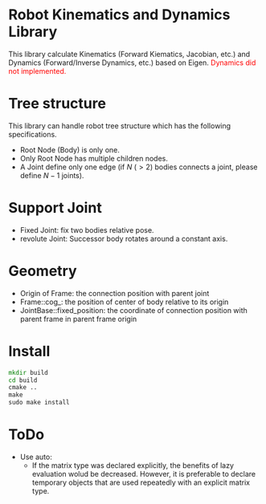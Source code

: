 # Robot Kinematics and Dynamics Library
This library calculate Kinematics (Forward Kiematics, Jacobian, etc.) and Dynamics (Forward/Inverse Dynamics, etc.) based on Eigen. 
<span style="color: red; ">Dynamics did not implemented.</span>

# Tree structure
This library can handle robot tree structure which has the following specifications.
* Root Node (Body) is only one. 
* Only Root Node has multiple children nodes.
* A Joint define only one edge (if $N\ (> 2)$ bodies connects a joint, please define $N-1$ joints).  

# Support Joint
* Fixed Joint: fix two bodies relative pose.
* revolute Joint: Successor body rotates around a constant axis. 


# Geometry
* Origin of Frame: the connection position with parent joint
* Frame::cog_: the position of center of body relative to its origin
* JointBase::fixed_position: the coordinate of connection position with parent frame in parent frame origin

# Install
```cmd
mkdir build
cd build
cmake ..
make
sudo make install
```

# ToDo
* Use auto: 
  * If the matrix type was declared explicitly, the benefits of lazy evaluation wolud be decreased. However, it is preferable to declare temporary objects that are used repeatedly with an explicit matrix type.